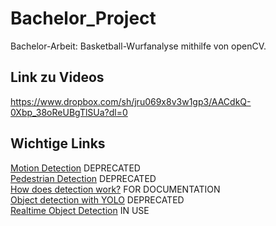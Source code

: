 # Bachelor_Project
Bachelor-Arbeit: Basketball-Wurfanalyse mithilfe von openCV.

## Link zu Videos ##
https://www.dropbox.com/sh/jru069x8v3w1gp3/AACdkQ-0Xbp_38oReUBgTlSUa?dl=0

## Wichtige Links ##
[Motion Detection](https://www.pyimagesearch.com/2015/05/25/basic-motion-detection-and-tracking-with-python-and-opencv/) DEPRECATED <br/>
[Pedestrian Detection](https://www.pyimagesearch.com/2015/11/09/pedestrian-detection-opencv/) DEPRECATED <br/>
[How does detection work?](https://thedatafrog.com/human-detection-video/) FOR DOCUMENTATION <br/>
[Object detection with YOLO](https://www.pyimagesearch.com/2018/11/12/yolo-object-detection-with-opencv/) DEPRECATED <br/> 
[Realtime Object Detection](https://www.pyimagesearch.com/2017/09/18/real-time-object-detection-with-deep-learning-and-opencv/) IN USE <br/>
